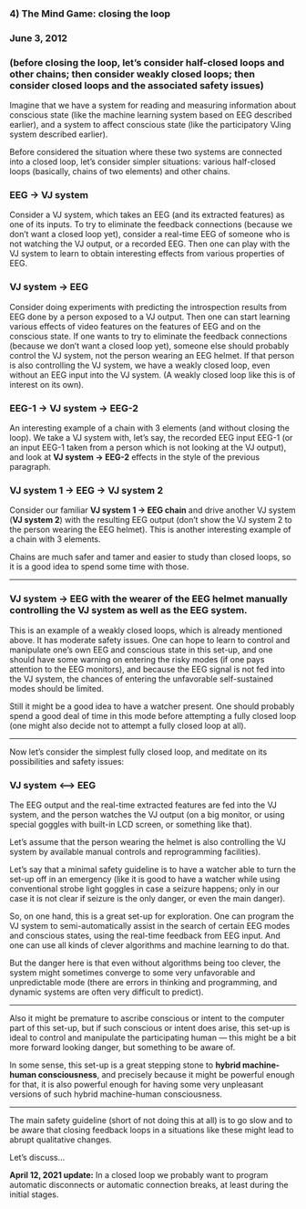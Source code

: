 ### 4) The Mind Game: closing the loop

### June 3, 2012

### (before closing the loop, let’s consider half-closed loops and other chains; then consider weakly closed loops; then consider closed loops and the associated safety issues)

Imagine that we have a system for reading and measuring information about conscious state (like the machine learning system based on EEG described earlier), and a system to affect conscious state (like the participatory VJing system described earlier).

Before considered the situation where these two systems are connected into a closed loop, let’s consider simpler situations: various half-closed loops (basically, chains of two elements) and other chains.

### EEG -> VJ system

Consider a VJ system, which takes an EEG (and its extracted features) as one of its inputs. To try to eliminate the feedback connections (because we don’t want a closed loop yet), consider a real-time EEG of someone who is not watching the VJ output, or a recorded EEG. Then one can play with the VJ system to learn to obtain interesting effects from various properties of EEG.

### VJ system -> EEG

Consider doing experiments with predicting the introspection results from EEG done by a person exposed to a VJ output. Then one can start learning various effects of video features on the features of EEG and on the conscious state. If one wants to try to eliminate the feedback connections (because we don’t want a closed loop yet), someone else should probably control the VJ system, not the person wearing an EEG helmet. If that person is also controlling the VJ system, we have a weakly closed loop, even without an EEG input into the VJ system. (A weakly closed loop like this is of interest on its own).

### EEG-1 -> VJ system -> EEG-2

An interesting example of a chain with 3 elements (and without closing the loop). We take a VJ system with, let’s say, the recorded EEG input EEG-1 
(or an input EEG-1 taken from a person which is not looking at the VJ output), and look at **VJ system -> EEG-2** effects in the style of the previous paragraph.

### VJ system 1 -> EEG -> VJ system 2

Consider our familiar **VJ system 1 -> EEG chain** and drive another VJ system (**VJ system 2**) with the resulting EEG output (don’t show the VJ system 2 to the person wearing the EEG helmet). This is another interesting example of a chain with 3 elements.

Chains are much safer and tamer and easier to study than closed loops, so it is a good idea to spend some time with those.

***

### VJ system -> EEG with the wearer of the EEG helmet manually controlling the VJ system as well as the EEG system.

This is an example of a weakly closed loops, which is already mentioned above. It has moderate safety issues. One can hope to learn to control and manipulate one’s own EEG and conscious state in this set-up, and one should have some warning on entering the risky modes (if one pays attention to the EEG monitors), and because the EEG signal is not fed into the VJ system, the chances of entering the unfavorable self-sustained modes should be limited.

Still it might be a good idea to have a watcher present. One should probably spend a good deal of time in this mode before attempting a fully closed loop (one might also decide not to attempt a fully closed loop at all).

***

Now let’s consider the simplest fully closed loop, and meditate on its possibilities and safety issues:

### VJ system <—-> EEG

The EEG output and the real-time extracted features are fed into the VJ system, and the person watches the VJ output (on a big monitor, or using special goggles with built-in LCD screen, or something like that).

Let’s assume that the person wearing the helmet is also controlling the VJ system by available manual controls and reprogramming facilities).

Let’s say that a minimal safety guideline is to have a watcher able to turn the set-up off in an emergency (like it is good to have a watcher while using conventional strobe light goggles in case a seizure happens; only in our case it is not clear if seizure is the only danger, or even the main danger).

So, on one hand, this is a great set-up for exploration. One can program the VJ system to semi-automatically assist in the search of certain EEG modes and conscious states, using the real-time feedback from EEG input. And one can use all kinds of clever algorithms and machine learning to do that.

But the danger here is that even without algorithms being too clever, the system might sometimes converge to some very unfavorable and unpredictable mode (there are errors in thinking and programming, and dynamic systems are often very difficult to predict).

***

Also it might be premature to ascribe conscious or intent to the computer part of this set-up, but if such conscious or intent does arise, this set-up is ideal to control and manipulate the participating human — this might be a bit more forward looking danger, but something to be aware of.

In some sense, this set-up is a great stepping stone to **hybrid machine-human consciousness**, and precisely because it might be powerful enough for that, it is also powerful enough for having some very unpleasant versions of such hybrid machine-human consciousness.

***

The main safety guideline (short of not doing this at all) is to go slow and to be aware that closing feedback loops in a situations like these might lead to abrupt qualitative changes.

Let’s discuss…

**April 12, 2021 update:** In a closed loop we probably want to program automatic disconnects or automatic connection breaks, at least during the initial stages.

